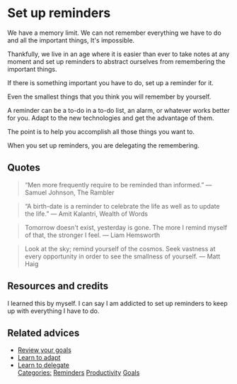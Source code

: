 # Set up reminders

We have a memory limit. We can not remember everything we have to do and all the important things, It's impossible.

Thankfully, we live in an age where it is easier than ever to take notes at any moment and set up reminders to abstract ourselves from remembering the important things.

If there is something important you have to do, set up a reminder for it.

Even the smallest things that you think you will remember by yourself.

A reminder can be a to-do in a to-do list, an alarm, or whatever works better for you. Adapt to the new technologies and get the advantage of them.

The point is to help you accomplish all those things you want to.

When you set up reminders, you are delegating the remembering.

## Quotes

> “Men more frequently require to be reminded than informed.” ― Samuel Johnson, The Rambler

> “A birth-date is a reminder to celebrate the life as well as to update the life.” ― Amit Kalantri, Wealth of Words

> Tomorrow doesn't exist, yesterday is gone. The more I remind myself of that, the stronger I feel. ― Liam Hemsworth

> Look at the sky; remind yourself of the cosmos. Seek vastness at every opportunity in order to see the smallness of yourself. ― Matt Haig

## Resources and credits

I learned this by myself. I can say I am addicted to set up reminders to keep up with everything I have to do.

## Related advices

- [Review your goals](../Review%20your%20Goals/index.md)
- [Learn to adapt](../Learn%20to%20adapt/index.md)
- [Learn to delegate](../Learn%20to%20delegate/index.md)<br/>[Categories:](../Categories/index.md) [Reminders](../Categories/Reminders.md) [Productivity](../Categories/Productivity.md) [Goals](../Categories/Goals.md)